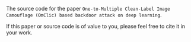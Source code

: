 The source code for the paper `One-to-Multiple Clean-Label Image Camouflage (OmClic) based backdoor attack on deep learning`.

If this paper or source code is of value to you, please feel free to cite it in your work.
